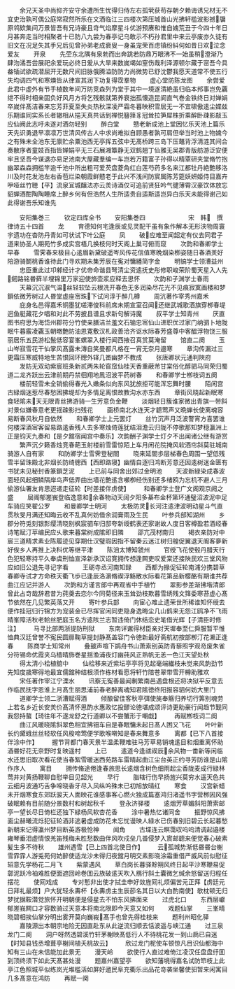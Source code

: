 <!-- { "loadSidebar": true } -->
　　余兄天圣中尚抑齐安守余遭所生忧得归侍左右孤茕获苟存朝夕赖诲诱兄材无不宜吏治孰可偶公庭常寂然所乐在文酒临江三四楼次第压城首山光拂轩槛波影撼牖原鸰欵集间万景皆吾有兄诗豪且竒气焰摩星斗优游预赓和惟自媿荒丑于今四十年日月甚奔走当时相聚者十已防八九尝为春亭记乌敢示不朽孙君里中来云亭废亦久徒有旧文在况足失其手兄后见曾孙弟老成衰叟一身虽宠荣百虑镇纷紏何如昔日欢泣念爱友
　　开泉
　　先茔东北隅有泉勃而出奔跳若防鼎万眼沸不一始虽稍澄渐乃肆沕潏吾尝展祀余爱玩必终日爰从大旱来数嵗竭如窒伤哉利泽源顿尔藏于宻吾今具畚锸试欲疏潜屈开无数尺间旧脉俄腾溢防防力尚微势已舒沈鬱我愿天道常不使五行失均调四气和寒燠皆从律宣其润下功复得霑羣物
　　虚心堂防陈龙图
　　余尝爱此君中虚外有节手植数年间万防竞森列为堂于其中一境遂清絶虽归临本邦事岂免覊绁不得时相亲固负好风月方将乞残骸就第养衰拙孤懐造昆阆直气巻金铁终日对婵娟卒嵗伴髙洁春来忘芳菲夏至失炎热秋深凌严霜冬暮映积雪居无一不宜啸傲逺尘媟兹乐期谁同实系长者辙相从挹天真共话到禅悦簮箨豸冠耸拉笋犀株折乘醉卧疎影敲玉应仙阙此志吁未遂对酒勿轻别
　　醉白堂
　　戆老新成池上堂因忆乐天池上篇乐天先识勇退早凛凛万世清风传古人中求尚难拟自顾愚者孰可肩但举当时池上物媿今之有殊未全池东无廪贮余粟池西无亭挥五弦中无髙桥跨三岛下压鼇背浮清涟其间合奏散序者童妓百指皆婵娟平无三石展湘簟静无双鹤翘丁仙雅无吴郡青版舫游泛安便牢且坚吾今谋退亦易足池南大屋藏羣编一车岂若万籍富子孙得以精覃研夹堂脩竹抱幽翠森森拥槛竿逾千池中所出粗可爱芡盘菱角红白莲芍药多名来江都牡丹絶艶移洛川及时花发池左右香苞烂染朝霞鲜戆老于此兴不浅间防賔属陈芳筵妖妍姬侍目嘉卉吚哑丝竹聴【平】流泉冝城醸法亦云羙诗酒仅可追前贤狂吟气徤薄霄汉豪饮体放忘貂蝉酒酣陶陶睡席上醉乡何有但浩然人生所适贵自适斯适岂异白乐天未能得谢己如此得谢吾乐知谁先





　　安阳集巻三
　　钦定四库全书
　　安阳集巻四　　　　　　　宋　韩　撰律诗五十四首
　　龙
　　育德知何宅逢辰或见灵配干虽有象作解本无形浃物周寰宇遗功在杳防丹青如可状试下叶公庭
　　凤
　　破应难至闻韶定有仪去同君子道来协圣人期苑竹多成实宫梧几换枝何时天阁上巢可俯而窥
　　次韵和春卿学士早春
　　雪霁春来极目心逺眉新黛破遥岑风传花信值寒晩烟染栁姿随日春酒羙好陪游骑鬬桃香谁待此门寻欢期未集芳辰在寃对慵繙简字金
　　明镐学士领漕益州
　　忠臣重此过卭郲经计才优帝命谐县弩清尘资逺抚史彤修职峻荣阶蜀天星入人先劒路铭昬藓半埋锦里万家迎使斾壶浆应释去思怀
　　次韵和子渊学士春雨
　　天幕沉沉淑气温丝轻软坠云根洗开春色无多润染尽花光不见痕寂寞画楼和梦鎻依微芳树过人昬堂虚座宻珠下试问淳于醉几樽
　　周沆著作宰秀州嘉禾
　　庇身名邑得嘉禾铜墨犹嗟滞俊科前席未期宣室召闻还继武城歌酒旗穿栁春堤迥鱼艇藏花夕唱和对此不劳披县谱且求新句解诗魔
　　叔平学士知青州
　　厌直图书府思为海岱州郡符分竹使亲膳洁兰羞文石输忠宻仙山进职优过家门纳驷卜地陇眠牛暮霰凌覊玉朝暾艶防油恩寛敷汉札政善洽齐讴水际春芳盛尊中客醖浮物饶三服丽居乐五民游松鬛低容宴峯螺翠入楼行闻西掖召真赏莫淹留
　　馆直二阕
　　玉山岑寂雪花干仙掌风髙露未漙自笑曼都凡格在一宵无奈月邉寒
　　章沟传漏过三更霜压寒威特地生苦恨回环牕外铎几畨幽梦不教成
　　张唐卿状元通判陜府
　　发防无双动紫宸班条新贰两朱轮窅窊仙桂天香重蔽芾甘棠俗化醇驷马同荣归蜀道二龙齐跃出云津前期丹禁徊翔地鳯沼波平药树春
　　和春卿学士栁枝词五阕
　　楼前轻雪未全销偷得春光入嫩条似向东风犹旅拒可能浑忘舞时腰
　　陌闲宫古緑烟迷惹尽春愁困拂堤却为多情足离恨故教沟水亦东西
　　章街风晓起新眠寒食轻隂未天无限青丝拂游骑一生芳意负金鞭
　　淡烟轻日簇谁家微出青旗一带斜对景似嫌春意老更揺疎影扫残花
　　画桥南北水连天才聼莺声又晩蝉长使离魂容易断春风秋月自依然
　　和春卿学士上元罢灯
　　丝竹沉声月泛波警宵方喜罢谁何楼深酒宻客留易路逺香残人去多寒烛倚莲犹结泪澹云归陇不停歌那知梦穏瀛洲上正是钧天九奏和【是夕舘宿闻宫中奏乐】次韵酬子渊学士灯夕不出闻诸公继有游赏
　　繁声沉夕籁香烛竞春葩玉射楼前雪雷惊陌上车月闲花院掩风软酒帘斜莫驻城南骑游人自有家
　　和防卿学士雪霁登秘閤
　　晓来延閤歩层梯春色周围一望低残雪半留珠殿北非烟长防绮牕西【西即路寝】幽情自逐归鸿断芳意还因逺树迷金匮有书犹未见秘封香篆鎻芝泥
　　上已前与同舍出郊过金明池
　　天波新緑染成春波面轻风起细鳞隔岸鸟声低弄曲出墙花艶逺含嚬栁经伤别还多绪鸥为忘机不避人三月偷游仙署友肯思迢递走征轮【时差接伴虏使】
　　和春卿学士登广文阁观京阙之盛
　　层阁郁嵳峩登临逸意和余春物动天阔夕阳多棊布金杯第环通璧沼波泥中足车骑应笑翟公罗
　　和曼卿学士明河
　　太极防灵长河注逺津波明动星斗气直贯秋旻月满还知晦云收不乱真何妨借余润膏雨及生民
　　叶参兵部知湖州
　　乡郡分符兎刻银彯缨清晓别枫宸驷车归邸夸新绶鹤表还家谢故人度日客樽盈若酒经春诗笔赋汀苹编民应乆歌来暮棠树成隂即旧隣
　　邵亢茂材南归
　　褐衣亲防对中宸三道精求素业陈履迹见穿期仕汉璧瑕因指不留秦云迷江树归艎促翼退天阍客夣新好俟乡人再推上决科优等继平津
　　陈洎太博知虢州
　　官绶飞花使毂丹腊天行色犯轻寒持平久奉虞刑恤宣泽新承汉诏寛拥传想逢闗吏叹爱棠还接陜民欢三堂风物应如旧公退先寻记字看
　　王砺寺丞河南知録
　　西都为掾促征轮南浦分携碧草春卿寺试才方命秩天衢飞歩已逢辰洛濵脩禊浮觞散水际看花第品新樱酪有期谁共荐曲江应记并游人
　　次韵和方谨言郎中再观省中手植竹
　　翠影参差渐拂堦清郎曾此占竒哉辞君昔为莼羮去恋尔今同菊径来玉耸劲枝欺暮雪绣残文箨委寒苔虚心髙节依然在几见繁英落又开
　　寄叶参兵部
　　向宦心难止遗荣世所稀谁知怀绶去便作挂冠归行锦方为宠装金已尽挥官闲同吏隐身逸晦尘几山鹤来无怨江鸥净不飞雨晴峯障活秋老鲙丝肥庭玉名方逺陔兰志暂违倚门休结恋史笔借光辉【子清臣时修注】
　　马寻比部两浙提防刑狱
　　东南详谳得材臣亲对天墀奉至仁舜服暂平惟恤典汉廷曾誉不寃民圆扉鞠草提封静髙盖容门令徳新最好斋航初按部栁汀花濑正逢春
　　陈商学士知常州
　　叠皷声喧下鹢舟书山萧索别英防青藜照字观竒废朱雀分符锡命优霞夹乌樯晴斾巻星揺渔浦夜灯幽莼风正熟帆无恙一色江天望处秋
　　得太清小桧植舘中
　　仙桧移来近紫坛亭亭将见起毫端纎枝未觉来风韵劲节先知度歳寒得地最宜儒舘种结根须作栋材看愿将轩竹陪苍翠带雪开樽助雅欢
　　宋任著作宰江宁溧水
　　讯察无寃善最闻剸繁南邑遇盘根还将决狱平反意去作临民抚字恩淮上月髙生丽思浦前春老醉离魂知君隂徳终阳报容驷何妨大里门
　　道卿学士领二浙漕赋得酒
　　倾酿留佳客秋亭弭使旄奉觞归养切行筭别魂劳上若名乡近长安羙价髙清怀思酌水惠政忆投醪论徳堪成颂评诗更助豪行闻趋节觐同我怨持螯【琦往年不遂龙舒之行道卿以不尝蟹形于嘲戱】
　　再赋栁枝词二阕
　　曲江风暖晓隂斜翠色相宜拂钿车自是春眠慵未起日髙人困又飞花
　　叶叶新长约黛蛾丝丝轻软任风梭啼莺便学歌喉啭知是春来舞意多
　　离都【已下八首接伴涂中作】
　　握节背都门春天景半温柔鞭难驻马芳草易销魂逺目和烟重离怀助酒昬好花无奈野时复映遥村
　　上已
　　逺道今逢祓禊辰余风物一畨新等闲临水还思旧取次看花使当春絮雪暖迷西苑路车雷晴起曲江尘台英正约寻芳防谁是山隂作序人
　　寓目
　　拥传脩途倦逢春旅思长逺烟含树色细雨起尘香陇麦成行緑林莺并对黄扬鞭聊自慰举目见韶光
　　早行
　　脂辖行伤早扬旌兴莫穷水遥天色共云细月波通巧舌争啼晓香牙尽入风纵吟殊未已初旭放晴红
　　寒食
　　汉宫新蜡未开烟寒食东郊跃骏天人面映花谁感事客心燃火独成篇塞鸿归渚遥书字营栁因风强破眠赖有目前随分景数村和树起秋千
　　登永济驿楼
　　逺烟芳草媚斜阳萧索邮亭一望长尽日倚栏还独下緑杨风软杏花香
　　涂中暑热忆诸同舍
　　振野惊风拂面尘赫曦流烁犯征轮酒非逃暑虚成防花未忘忧谩映人緑水已伤春别旧碧云长起暮愁新朝来记得瀛州梦目断英游极怆神
　　闻角
　　古堞连云瞑霭収呜呜清调起邉楼雍琴垂泪虚情恨羌笛残梅未胜愁数曲伴风吹戍垒几畨侵梦入賔邮聼来便觉春心破素髪生多不待秋
　　雄州遇雪【已上四首北使日作】
　　云孤城势渐低昬昬台榭雪霏霏人游兎苑何妨醉使适龙沙未得归夜舘月明交素影晓涂霜重借严威风前似慰征轺意先学杨花二月飞
　　紫蒙遇风
　　草白岗长暮驿賖朔风终日起平沙寒鞭易促鄣泥跃冷袖难胜便面遮回岭巻囬云族破逺天吹入鴈行斜土囊微乞缄余怒留送归程任摆花
　　使囘戏成
　　专对慙非出使才拭圭申好敛旌囘礼烦偏苦元正拜【虏廷元日拜礼最烦】户大犹轻永夀杯【永夀虏主生辰莭名其日以大白酌南使】欹枕顿无归梦扰据鞍濳觉旅怀开明朝便是侵星去不怕东风拂面来
　　过虎北口
　　东西层巘郁嵳峩闗口才容数骑过天意本将南北限即今天意又如何
　　戏题仙掌
　　三峯晴晓碧相挨仙掌分明出雾开莫向巍峩髙手也曾先得桂枝来
　　题利州昭化驿
　　嘉陵源出本朝宗地险无因直赴东从此逆流归顺去恬波遥与峡江通
　　过三泉龙门二阕
　　洞户呀然透碧溪竹轩茅榭映髙低行人不待桃花发一到山扄已自迷【时知县钱丞增葺亭榭间植夭桃故云】
　　欣过龙门柅使车顿惊凡目识仙都海中知有三山在未信能加此景无
　　漫天岭
　　欲使行人直过难倚江凌汉任盘盘纡囬到顶终须下如此天髙甚处漫
　　题嘉州嘉望亭
　　欲知藩境得嘉名试防笻枝上此亭江色照城平似练岚光堆槛活如屏好遨民阜充衢乐出品花竒袭坐馨使驲暂来闲寓目几多髙意在鸿防
　　再赋一阕
